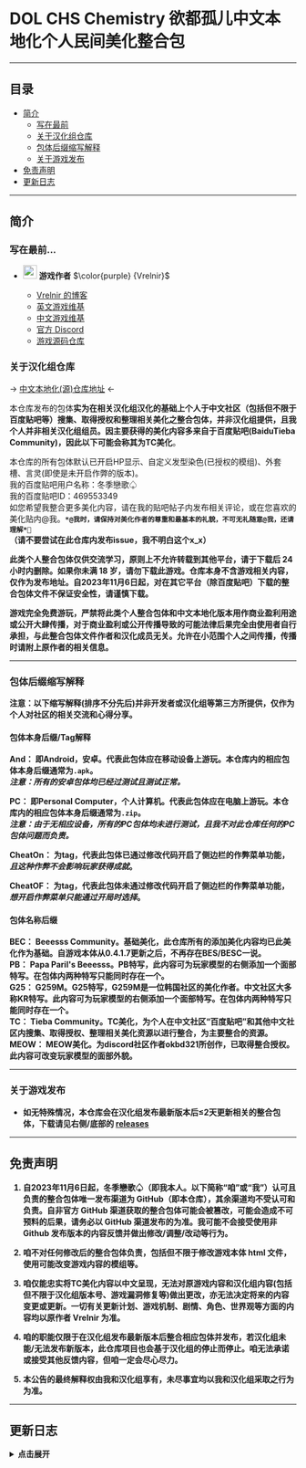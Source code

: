 # DOL CHS Chemistry 欲都孤儿中文本地化个人民间美化整合包

---
## 目录
* [简介](#简介)
  * [写在最前](#写在最前)
  * [关于汉化组仓库](#关于汉化组仓库)
  * [包体后缀缩写解释](#包体后缀缩写解释)
  * [关于游戏发布](#关于游戏发布)
* [免责声明](#免责声明)
* [更新日志](#更新日志)

---

## 简介
### 写在最前...
- <img decoding="async" src="https://gitgud.io/uploads/-/system/user/avatar/9096/avatar.png" width="24" alt=""> <b>游戏作者</b> $\color{purple} {Vrelnir}$
  
  - [Vrelnir 的博客][blog]
  - [英文游戏维基][wiki-en]
  - [中文游戏维基][wiki-cn]
  - [官方 Discord][discord]
  - [游戏源码仓库][gitgud]

### 关于汉化组仓库
-> [中文本地化(源)仓库地址][github-dol] <-

本仓库发布的包体**实为在相关汉化组汉化的基础上个人于中文社区（包括但不限于百度贴吧等）搜集、取得授权和整理相关美化之整合包体，并非汉化组提供，且我个人并非相关汉化组组员。因主要获得的美化内容多来自于百度贴吧(BaiduTieba Community)，因此以下可能会称其为TC美化**。


本仓库的所有包体默认已开启HP显示、自定义发型染色(已授权的模组)、外套槽、言灵(即使是未开启作弊的版本)。<br>
我的百度贴吧用户名称：冬季戀歌♤<br>
我的百度贴吧ID：469553349<br>
如您希望我整合更多美化内容，请在我的贴吧帖子内发布相关评论，或在您喜欢的美化贴内@我。<b>``*@我时，请保持对美化作者的尊重和最基本的礼貌，不可无礼随意@我，还请理解*🥺``<b><br>
（请不要尝试在此仓库内发布issue，我不明白这个x_x）


此类个人整合包体仅供交流学习，**原则上不允许转载到其他平台**，请于下载后 24 小时内删除。如果你未满 18 岁，请勿下载此游戏。仓库本身不含游戏相关内容，仅作为发布地址。**自2023年11月6日起，对在其它平台（除百度贴吧）下载的整合包体文件不保证安全性，请谨慎下载。**


游戏完全免费游玩，严禁将此类个人整合包体和中文本地化版本用作商业盈利用途或公开大肆传播，对于商业盈利或公开传播导致的可能法律后果完全由使用者自行承担，与此整合包体文件作者和汉化成员无关。允许在小范围个人之间传播，传播时请附上原作者的相关信息。

---

### 包体后缀缩写解释

注意：以下缩写解释(排序不分先后)并非开发者或汉化组等第三方所提供，仅作为个人对社区的相关交流和心得分享。<br>

#### 包体本身后缀/Tag解释

**And：** 即Android，安卓。代表此包体应在移动设备上游玩。本仓库内的相应包体本身后缀通常为`.apk`。<br>*注意：所有的安卓包体均已经过测试且测试正常。*<br>

**PC：** 即Personal Computer，个人计算机。代表此包体应在电脑上游玩。本仓库内的相应包体本身后缀通常为`.zip`。<br>*注意：由于无相应设备，所有的PC包体均未进行测试，且我不对此仓库任何的PC包体问题而负责。*<br>

**CheatOn：** 为tag，代表此包体已通过修改代码开启了侧边栏的作弊菜单功能，*且这种作弊不会影响玩家获得成就*。<br>

**CheatOF：** 为tag，代表此包体未通过修改代码开启了侧边栏的作弊菜单功能，*想开启作弊菜单只能通过开局时选择*。<br>

#### 包体名称后缀

**BEC：** Beeesss Community。基础美化，此仓库所有的添加美化内容均已此美化作为基础。自游戏本体从0.4.1.7更新之后，不再存在BES/BESC一说。<br>
**PB：** Papa Paril's Beeesss。PB特写，此内容可为玩家模型的右侧添加一个面部特写。在包体内两种特写只能同时存在一个。<br>
**G25：** G259M。G25特写，G259M是一位韩国社区的美化作者。中文社区大多称KR特写。此内容可为玩家模型的右侧添加一个面部特写。在包体内两种特写只能同时存在一个。<br>
**TC：** Tieba Community。TC美化，为个人在中文社区“百度贴吧”和其他中文社区内搜集、取得授权、整理相关美化资源以进行整合，为主要整合的资源。<br>
**MEOW：** MEOW美化。为discord社区作者okbd321所创作，已取得整合授权。此内容可改变玩家模型的面部外貌。

---

### 关于游戏发布

- 如无特殊情况，本仓库会在汉化组发布最新版本后≤2天更新相关的整合包体，下载请见右侧/底部的 [releases][releases-latest]

---

## 免责声明

1. **自2023年11月6日起**，冬季戀歌♤（即我本人。以下简称“咱”或“我”）认可且负责的整合包体唯一发布渠道为 GitHub（即本仓库），其余渠道均不受认可和负责。自非官方 GitHub 渠道获取的整合包体可能会被篡改，可能会造成不可预料的后果，请务必以 GitHub 渠道发布的为准。我可能不会接受使用非 Github 发布版本的内容反馈并做出修改/调整/改动等行为。

2. 咱不对任何修改后的整合包体负责，包括但不限于修改游戏本体 html 文件，使用可能改变游戏内容的模组等。

3. 咱仅能忠实将TC美化内容以中文呈现，无法对原游戏内容和汉化组内容(包括但不限于汉化组版本号、游戏漏洞修复等)做出更改，亦无法决定将来的内容变更或更新。一切有关更新计划、游戏机制、剧情、角色、世界观等方面的内容均以原作者 Vrelnir 为准。

6. 咱的职能仅限于在汉化组发布最新版本后整合相应包体并发布，若汉化组未能/无法发布新版本，此仓库项目也会基于汉化组的停止而停止。咱无法承诺或接受其他反馈内容，但咱一定会尽心尽力。

8. 本公告的最终解释权由我和汉化组享有，未尽事宜均以我和汉化组采取之行为为准。

---

## 更新日志
<details>
<summary>点击展开</summary>

>2023.11.17
> - 10:40：已上传安卓`dol-0.4.3.3-chsModLoader-alpha2.2.0` 整合包体。因自带了ModLoader模块功能且我已安装了汉化组I18N汉化模块包，加载速度相比于之前会更慢一些，还请等待。
>
> - 已修复服装-裤“雅致”的acc报错问题。
>
> - 已加入部分英文汉化后的文本。目前已知商店文本未汉化，待I18N汉化模块包更新。
>
> - 相关汉化组版本更新公告参见汉化组版本发布仓库。

---

> 2023.11.15
> - 20:02：已上传安卓`dol-0.4.3.3-chs-alpha2.1.2` 整合包体。此包体相比于之前的版本，已通过修改代码成功启用了“言灵”功能。
>
> - 20:03补充：我昨天在干什么？x_x

---

> 2023.11.13
> - release指向错误， `dol-0.4.3.3-chs-alpha2.1.2` 整合包体待重新调整。非常抱歉x_x
>
> - 09:57补充：已删除包体内TC美化服装“恶系复古洋装”。经过多次测试仍有恶性bug以至于无法正常显示之后的服装。
>
> - 10:35补充：已更新安卓BEC+PB&MEOW+TC整合包体。含开启作弊版本。PC端后续补充。
>
> - 13:45补充：已添加issue，虽然咱也不知道这个有什么用x_x
>
> - 18:58补充：已通过修改代码成功开启言灵功能。包体待上传。
> 
> - 相关汉化组版本更新公告参见汉化组版本发布仓库。

---

</details>

[blog]: https://vrelnir.blogspot.com/
[wiki-en]: https://degreesoflewdity.miraheze.org/wiki
[wiki-cn]: https://degreesoflewditycn.miraheze.org/wiki
[gitgud]: https://gitgud.io/Vrelnir/degrees-of-lewdity/-/tree/master/
[discord]: https://discord.gg/VznUtEh
[github-dol]: https://github.com/Eltirosto/Degrees-of-Lewdity-Chinese-Localization/
[github-we]: https://github.com/Eltirosto/Degrees-of-Lewdity-World-Expansion-Chinese-Localization/
[ghpages]: https://eltirosto.github.io/Degrees-of-Lewdity-Chinese-Localization/
[netlify]: https://graceful-starlight-97b8ae.netlify.app/
[android]: https://vrelnir.blogspot.com/?zx=a843afdd9c310383
[releases-latest]: https://github.com/WinterLa/DOL-CHS-Chemistry/releases/latest
[modloader]: https://github.com/Lyoko-Jeremie/DoLModLoaderBuild/releases
[issues]: https://github.com/WinterLa/DOL-CHS-Chemistry/issues/new/choose
